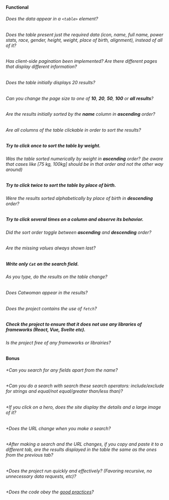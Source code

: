 #### Functional

###### Does the data appear in a `<table>` element?

###### Does the table present just the required data (icon, name, full name, power stats, race, gender, height, weight, place of birth, alignment), instead of all of it?

###### Has client-side pagination been implemented? Are there different pages that display different information?

###### Does the table initially displays 20 results?

###### Can you change the page size to one of **10**, **20**, **50**, **100** or **all results**?

###### Are the results initially sorted by the **name** column in **ascending** order?

###### Are all columns of the table clickable in order to sort the results?

##### Try to click once to sort the table by weight.

###### Was the table sorted numerically by weight in **ascending** order? (be aware that cases like [75 kg, 100kg] should be in that order and not the other way around)

##### Try to click twice to sort the table by place of birth.

###### Were the results sorted alphabetically by place of birth in **descending** order?

##### Try to click several times on a column and observe its behavior.

###### Did the sort order toggle between **ascending** and **descending** order?

###### Are the missing values always shown last?

##### Write only `Cat` on the search field.

###### As you type, do the results on the table change?

###### Does Catwoman appear in the results?

###### Does the project contains the use of `fetch`?

##### Check the project to ensure that it does not use any libraries of frameworks (React, Vue, Svelte etc).

###### Is the project free of any frameworks or librairies?

#### Bonus

###### +Can you search for any fields apart from the name?

###### +Can you do a search with search these search operators: include/exclude for strings and equal/not equal/greater than/less than)?

###### +If you click on a hero, does the site display the details and a large image of it?

###### +Does the URL change when you make a search?

###### +After making a search and the URL changes, if you copy and paste it to a different tab, are the results displayed in the table the same as the ones from the previous tab?

###### +Does the project run quickly and effectively? (Favoring recursive, no unnecessary data requests, etc)?

###### +Does the code obey the [good practices](https://public.01-edu.org/subjects/good-practices/README.md)?
